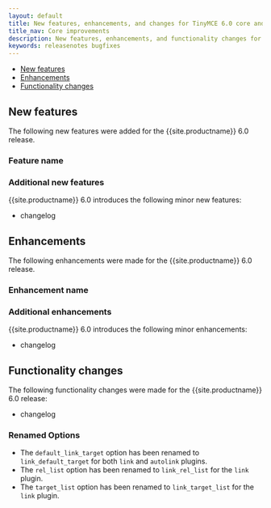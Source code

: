 ```yaml
---
layout: default
title: New features, enhancements, and changes for TinyMCE 6.0 core and core plugins
title_nav: Core improvements
description: New features, enhancements, and functionality changes for TinyMCE 6.0
keywords: releasenotes bugfixes
---
```


- [New features](#newfeatures)
- [Enhancements](#enhancements)
- [Functionality changes](#functionalitychanges)

## New features

The following new features were added for the {{site.productname}} 6.0 release.

### Feature name

### Additional new features

{{site.productname}} 6.0 introduces the following minor new features:

- changelog

## Enhancements

The following enhancements were made for the {{site.productname}} 6.0 release.

### Enhancement name

### Additional enhancements

{{site.productname}} 6.0 introduces the following minor enhancements:

- changelog

## Functionality changes

The following functionality changes were made for the {{site.productname}} 6.0 release:

- changelog

### Renamed Options

- The `default_link_target` option has been renamed to `link_default_target` for both `link` and `autolink` plugins.
- The `rel_list` option has been renamed to `link_rel_list` for the `link` plugin.
- The `target_list` option has been renamed to `link_target_list` for the `link` plugin.
